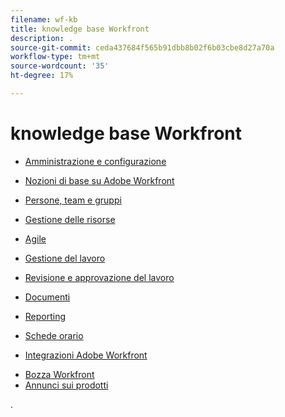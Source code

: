 ```yaml
---
filename: wf-kb
title: knowledge base Workfront
description: .
source-git-commit: ceda437684f565b91dbb8b02f6b03cbe8d27a70a
workflow-type: tm+mt
source-wordcount: '35'
ht-degree: 17%

---
```



# knowledge base Workfront

* [Amministrazione e configurazione](administration-and-setup/administration-and-setup.md)
* [Nozioni di base su Adobe Workfront](workfront-basics/workfront-basics.md)
* [Persone, team e gruppi](people-teams-and-groups/people-teams-and-groups.md)
* [Gestione delle risorse](resource-mgmt/manage-resources.md)
* [Agile](agile/agile.md)
* [Gestione del lavoro](manage-work/manage-work.md)
* [Revisione e approvazione del lavoro](review-and-approve-work/review-and-approve-work.md)
* [Documenti](documents/documents-overview.md)
* [Reporting](reports-and-dashboards/reports-and-dashboards-overview.md)

   <!--
  <li data-mc-conditions="QuicksilverOrClassic.Draft mode">Enhanced analytics</li>
  -->

* [Schede orario](timesheets/timesheets-all.md)
* [Integrazioni Adobe Workfront](workfront-integrations-and-apps/workfront-integrations.md)
<!--* [Adobe Workfront API](wf-api/workfront-api.md) -->
* [Bozza Workfront](workfront-proof/workfront-proof.md)
* [Annunci sui prodotti](product-announcements/product-announcements.md)

.

